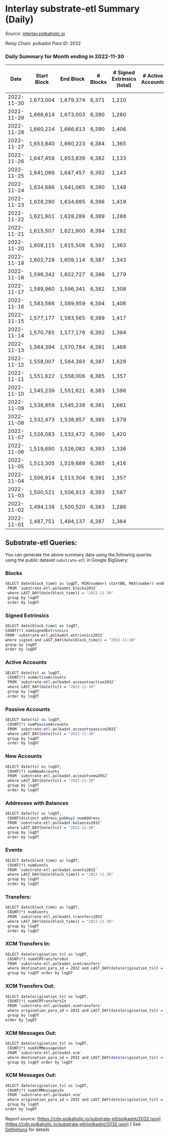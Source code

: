 # Interlay substrate-etl Summary (Daily)

_Source_: [interlay.polkaholic.io](https://interlay.polkaholic.io)

*Relay Chain*: polkadot
*Para ID*: 2032



### Daily Summary for Month ending in 2022-11-30


| Date | Start Block | End Block | # Blocks | # Signed Extrinsics (total) | # Active Accounts | # Passive | # New | # Addresses with Balances | # Events | # Transfers | # XCM Transfers In | # XCM Transfers Out | # XCM In | # XCM Out | Issues | 
| ---- | ----------- | --------- | -------- | --------------------------- | ----------------- | --------- | ----- | ------------------------- | -------- | ----------- | ------------------ | ------------------- | -------- | --------- | ------ |
| 2022-11-30 | 1,673,004 | 1,679,374 | 6,371 | 1,210 |  |  |  | 10,632 | 56,983 | 6,539 ($28,816.04) | 11 ($928.96) | 7 ($482.05) |  |  |  |
| 2022-11-29 | 1,666,614 | 1,673,003 | 6,390 | 1,260 |  |  |  | 10,628 | 57,560 | 6,596 ($37,508.47) | 24 ($3,273.15) | 13 ($772.51) |  |  |  |
| 2022-11-28 | 1,660,224 | 1,666,613 | 6,390 | 1,406 |  |  |  | 10,615 | 58,165 | 6,563 ($40,023.50) | 24 ($1,889.77) | 14 ($975.67) |  |  |  |
| 2022-11-27 | 1,653,840 | 1,660,223 | 6,384 | 1,365 |  |  |  |  | 57,908 | 6,585 ($50,319.83) | 30 ($1,856.60) | 28 ($2,295.39) |  |  |  |
| 2022-11-26 | 1,647,458 | 1,653,839 | 6,382 | 1,133 |  |  |  |  | 56,983 | 6,590 ($32,786.10) | 30 ($4,385.40) | 21 ($1,473.23) |  |  |  |
| 2022-11-25 | 1,641,066 | 1,647,457 | 6,392 | 1,143 |  |  |  | 10,596 | 56,976 | 6,561 ($17,718.56) | 17 ($734.13) | 16 ($170.77) |  |  |  |
| 2022-11-24 | 1,634,686 | 1,641,065 | 6,380 | 1,149 |  |  |  | 10,588 | 56,867 | 6,555 ($30,999.83) | 28 ($2,316.41) | 22 ($1,727.85) |  |  |  |
| 2022-11-23 | 1,628,290 | 1,634,685 | 6,396 | 1,419 |  |  |  |  | 58,270 | 6,596 ($122,177.25) | 25 ($1,765.79) | 29 ($1,138.91) |  |  |  |
| 2022-11-22 | 1,621,901 | 1,628,289 | 6,389 | 1,288 |  |  |  |  | 57,935 | 6,641 ($47,513.13) | 51 ($9,200.92) | 34 ($9,785.85) |  |  |  |
| 2022-11-21 | 1,615,507 | 1,621,900 | 6,394 | 1,282 |  |  |  |  | 57,808 | 6,654 ($46,615.36) | 30 ($2,361.21) | 34 ($1,938.30) |  |  |  |
| 2022-11-20 | 1,609,115 | 1,615,506 | 6,392 | 1,363 |  |  |  |  | 58,105 | 6,615 ($22,309.45) | 15 ($806.28) | 31 ($1,940.02) |  |  |  |
| 2022-11-19 | 1,602,728 | 1,609,114 | 6,387 | 1,343 |  |  |  |  | 57,931 | 6,577 ($46,161.71) | 18 ($13,094.29) | 16 ($690.81) |  |  |  |
| 2022-11-18 | 1,596,342 | 1,602,727 | 6,386 | 1,279 |  |  |  | 10,514 | 57,707 | 6,595 ($61,189.46) | 18 ($9,261.95) | 13 ($1,061.01) |  |  |  |
| 2022-11-17 | 1,589,960 | 1,596,341 | 6,382 | 1,308 |  |  |  | 10,501 | 57,642 | 6,566 ($21,081.76) | 20 ($1,210.72) | 21 ($5,934.25) |  |  |  |
| 2022-11-16 | 1,583,566 | 1,589,959 | 6,394 | 1,406 |  |  |  |  | 58,264 | 6,604 ($52,966.36) | 32 ($84,772.09) | 25 ($17,715.62) |  |  |  |
| 2022-11-15 | 1,577,177 | 1,583,565 | 6,389 | 1,417 |  |  |  | 10,481 | 58,372 | 6,626 ($324,635.47) | 31 ($8,685.27) | 25 ($280,442.83) |  |  |  |
| 2022-11-14 | 1,570,785 | 1,577,176 | 6,392 | 1,394 |  |  |  | 10,457 | 58,709 | 6,727 ($70,330.71) | 33 ($4,491.26) | 39 ($29,756.92) |  |  |  |
| 2022-11-13 | 1,564,394 | 1,570,784 | 6,391 | 1,468 |  |  |  | 10,404 | 59,035 | 6,769 ($159,487.73) | 44 ($6,127.77) | 30 ($2,851.89) |  |  |  |
| 2022-11-12 | 1,558,007 | 1,564,393 | 6,387 | 1,629 |  |  |  |  | 59,152 | 6,604 ($93,248.48) | 39 ($31,872.62) | 33 ($45,000.58) |  |  |  |
| 2022-11-11 | 1,551,622 | 1,558,006 | 6,385 | 1,357 |  |  |  | 10,331 | 58,282 | 6,616 ($180,405.58) | 43 ($216,996.44) | 47 ($73,087.20) |  |  |  |
| 2022-11-10 | 1,545,239 | 1,551,621 | 6,383 | 1,596 |  |  |  |  | 59,165 | 6,692 ($39,647.22) | 25 ($14,374.54) | 26 ($12,314.85) |  |  |  |
| 2022-11-09 | 1,538,858 | 1,545,238 | 6,381 | 1,661 |  |  |  | 10,304 | 59,852 | 6,851 ($318,028.63) | 45 ($28,447.48) | 47 ($5,386.40) |  |  |  |
| 2022-11-08 | 1,532,473 | 1,538,857 | 6,385 | 1,579 |  |  |  |  | 58,989 | 6,616 ($41,384.07) | 47 ($12,310.77) | 49 ($6,210.11) |  |  |  |
| 2022-11-07 | 1,526,083 | 1,532,472 | 6,390 | 1,420 |  |  |  |  | 58,672 | 6,667 ($125,966.50) | 40 ($9,780.34) | 54 ($10,199.29) |  |  |  |
| 2022-11-06 | 1,519,690 | 1,526,082 | 6,393 | 1,336 |  |  |  |  | 58,024 | 6,603 ($41,633.15) | 31 ($4,331.29) | 39 ($4,746.48) |  |  |  |
| 2022-11-05 | 1,513,305 | 1,519,689 | 6,385 | 1,416 |  |  |  |  | 58,322 | 6,590 ($30,927.41) | 30 ($2,824.80) | 27 ($2,419.89) |  |  |  |
| 2022-11-04 | 1,506,914 | 1,513,304 | 6,391 | 1,357 |  |  |  | 10,227 | 58,527 | 6,692 ($64,276.77) | 37 ($4,519.97) | 72 ($11,642.67) |  |  |  |
| 2022-11-03 | 1,500,521 | 1,506,913 | 6,393 | 1,567 |  |  |  | 10,197 | 58,914 | 6,601 ($35,298.94) | 30 ($4,676.64) | 36 ($4,789.22) |  |  |  |
| 2022-11-02 | 1,494,138 | 1,500,520 | 6,383 | 1,286 |  |  |  | 10,190 | 57,807 | 6,593 ($31,862.75) | 19 ($8,434.22) | 20 ($3,638.92) |  |  |  |
| 2022-11-01 | 1,487,751 | 1,494,137 | 6,387 | 1,364 |  |  |  | 10,183 | 58,164 | 6,599 ($35,248.51) | 23 ($5,451.46) | 19 ($1,014.18) |  |  |  |

## Substrate-etl Queries:
You can generate the above summary data using the following queries using the public dataset `substrate-etl` in Google BigQuery:

### Blocks
```bash
SELECT date(block_time) as logDT, MIN(number) startBN, MAX(number) endBN, COUNT(*) numBlocks 
 FROM `substrate-etl.polkadot.blocks2032`  
 where LAST_DAY(date(block_time)) = "2022-11-30" 
 group by logDT 
 order by logDT
```

### Signed Extrinsics
```bash
SELECT date(block_time) as logDT, 
COUNT(*) numSignedExtrinsics 
FROM `substrate-etl.polkadot.extrinsics2032`  
where signed and LAST_DAY(date(block_time)) = "2022-11-30" 
group by logDT 
order by logDT
```

### Active Accounts
```bash
SELECT date(ts) as logDT, 
 COUNT(*) numActiveAccounts 
 FROM `substrate-etl.polkadot.accountsactive2032` 
 where LAST_DAY(date(ts)) = "2022-11-30" 
 group by logDT 
 order by logDT
```

### Passive Accounts
```bash
SELECT date(ts) as logDT, 
 COUNT(*) numPassiveAccounts 
 FROM `substrate-etl.polkadot.accountspassive2032` 
 where LAST_DAY(date(ts)) = "2022-11-30" 
 group by logDT 
 order by logDT
```

### New Accounts
```bash
SELECT date(ts) as logDT, 
 COUNT(*) numNewAccounts 
 FROM `substrate-etl.polkadot.accountsnew2032` 
 where LAST_DAY(date(ts)) = "2022-11-30" 
 group by logDT
 order by logDT
```

### Addresses with Balances
```bash
SELECT date(ts) as logDT,
 COUNT(distinct address_pubkey) numAddress 
 FROM `substrate-etl.polkadot.balances2032` 
 where LAST_DAY(date(ts)) = "2022-11-30" 
 group by logDT 
 order by logDT
```

### Events
```bash
SELECT date(block_time) as logDT, 
 COUNT(*) numEvents 
 FROM `substrate-etl.polkadot.events2032` 
 where LAST_DAY(date(block_time)) = "2022-11-30" 
 group by logDT 
 order by logDT
```

### Transfers:
```bash
SELECT date(block_time) as logDT, 
 COUNT(*) numEvents 
 FROM `substrate-etl.polkadot.transfers2032` 
 where LAST_DAY(date(block_time)) = "2022-11-30" 
 group by logDT 
 order by logDT
```

### XCM Transfers In:
```bash
SELECT date(origination_ts) as logDT, 
 COUNT(*) numXCMTransfersOut 
 FROM `substrate-etl.polkadot.xcmtransfers` 
 where destination_para_id = 2032 and LAST_DAY(date(origination_ts)) = "2022-11-30" 
 group by logDT order by logDT
```

### XCM Transfers Out:
```bash
SELECT date(origination_ts) as logDT, 
 COUNT(*) numXCMTransfersIn 
 FROM `substrate-etl.polkadot.xcmtransfers` 
 where origination_para_id = 2032 and LAST_DAY(date(origination_ts)) = "2022-11-30" 
 group by logDT 
order by logDT
```

### XCM Messages Out:
```bash
SELECT date(origination_ts) as logDT, 
 COUNT(*) numXCMMessagesOut 
 FROM `substrate-etl.polkadot.xcm` 
 where destination_para_id = 2032 and LAST_DAY(date(origination_ts)) = "2022-11-30" 
 group by logDT order by logDT
```

### XCM Messages Out:
```bash
SELECT date(origination_ts) as logDT, 
 COUNT(*) numXCMMessagesIn 
 FROM `substrate-etl.polkadot.xcm` 
 where origination_para_id = 2032 and LAST_DAY(date(origination_ts)) = "2022-11-30" 
 group by logDT 
order by logDT
```


Report source: [https://cdn.polkaholic.io/substrate-etl/polkadot/2032.json](https://cdn.polkaholic.io/substrate-etl/polkadot/2032.json) | See [Definitions](/DEFINITIONS.md) for details
